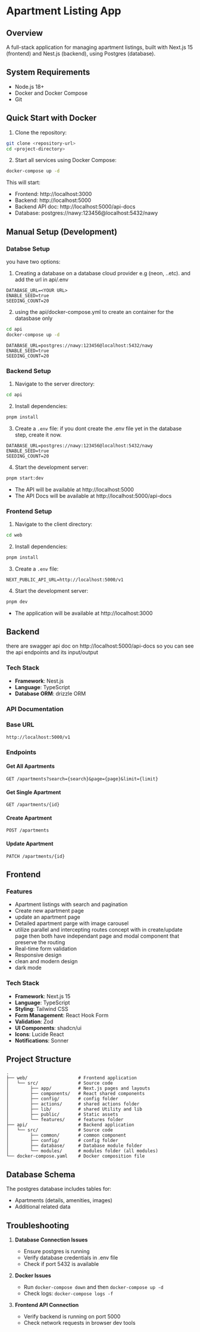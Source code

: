 # Apartment Listing App

## Overview

A full-stack application for managing apartment listings, built with Next.js 15 (frontend) and Nest.js (backend), using Postgres (database).

## System Requirements

- Node.js 18+
- Docker and Docker Compose
- Git

## Quick Start with Docker

1. Clone the repository:

```bash
git clone <repository-url>
cd <project-directory>
```

2. Start all services using Docker Compose:

```bash
docker-compose up -d
```

This will start:

- Frontend: http://localhost:3000
- Backend: http://localhost:5000
- Backend API doc: http://localhost:5000/api-docs
- Database: postgres://nawy:123456@localhost:5432/nawy

## Manual Setup (Development)

### Databse Setup

you have two options:

1. Creating a database on a database cloud provider e.g (neon, ..etc). and add the url in api/.env

```env
DATABASE_URL=<YOUR URL>
ENABLE_SEED=true
SEEDING_COUNT=20
```

2. using the api/docker-compose.yml to create an container for the datasbase only

```bash
cd api
docker-compose up -d
```

```env
DATABASE_URL=postgres://nawy:123456@localhost:5432/nawy
ENABLE_SEED=true
SEEDING_COUNT=20
```

### Backend Setup

1. Navigate to the server directory:

```bash
cd api
```

2. Install dependencies:

```bash
pnpm install
```

3. Create a `.env` file:
   if you dont create the .env file yet in the database step, create it now.

```env
DATABASE_URL=postgres://nawy:123456@localhost:5432/nawy
ENABLE_SEED=true
SEEDING_COUNT=20
```

4. Start the development server:

```bash
pnpm start:dev
```

- The API will be available at http://localhost:5000
- The API Docs will be available at http://localhost:5000/api-docs

### Frontend Setup

1. Navigate to the client directory:

```bash
cd web
```

2. Install dependencies:

```bash
pnpm install
```

3. Create a `.env` file:

```env
NEXT_PUBLIC_API_URL=http://localhost:5000/v1
```

4. Start the development server:

```bash
pnpm dev
```

- The application will be available at http://localhost:3000

## Backend

there are swagger api doc on http://localhost:5000/api-docs so you can see the api endpoints and its input/output

### Tech Stack

- **Framework**: Nest.js
- **Language**: TypeScript
- **Database ORM**: drizzle ORM

### API Documentation

### Base URL

```
http://localhost:5000/v1
```

### Endpoints

#### Get All Apartments

```http
GET /apartments?search={search}&page={page}&limit={limit}
```

#### Get Single Apartment

```http
GET /apartments/{id}
```

#### Create Apartment

```http
POST /apartments
```

#### Update Apartment

```http
PATCH /apartments/{id}
```

## Frontend

### Features

- Apartment listings with search and pagination
- Create new apartment page
- update an apartment page
- Detailed apartment parge with image carousel
- utilize parallel and intercepting routes concept with in create/update page then both have independant page and modal component that preserve the routing
- Real-time form validation
- Responsive design
- clean and modern design
- dark mode

### Tech Stack

- **Framework**: Next.js 15
- **Language**: TypeScript
- **Styling**: Tailwind CSS
- **Form Management**: React Hook Form
- **Validation**: Zod
- **UI Components**: shadcn/ui
- **Icons**: Lucide React
- **Notifications**: Sonner

## Project Structure

```
.
├── web/                   # Frontend application
│   └── src/               # Source code
│        ├── app/          # Next.js pages and layouts
│        ├── components/   # React shared components
│        ├── config/       # config folder
│        ├── actions/      # shared actions folder
│        ├── lib/          # shared Utility and lib
│        ├── public/       # Static assets
│        └── features/     # features folder
├── api/                   # Backend application
│   └── src/               # Source code
│        ├── common/       # common component
│        ├── config/       # config folder
│        ├── database/     # Database module folder
│        └── modules/      # modules folder (all modules)
└── docker-compose.yaml    # Docker composition file
```

## Database Schema

The postgres database includes tables for:

- Apartments (details, amenities, images)
- Additional related data

## Troubleshooting

1. **Database Connection Issues**

   - Ensure postgres is running
   - Verify database credentials in .env file
   - Check if port 5432 is available

2. **Docker Issues**

   - Run `docker-compose down` and then `docker-compose up -d`
   - Check logs: `docker-compose logs -f`

3. **Frontend API Connection**
   - Verify backend is running on port 5000
   - Check network requests in browser dev tools

